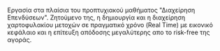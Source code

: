 Εργασία στα πλαίσια του προπτυχιακού μαθήματος "Διαχείρηση Επενδύσεων". Ζητούμενο της, η δημιουργία και η διαχείρηση χαρτοφυλακίου μετοχών σε πραγματικό χρόνο (Real Time) με εικονικό κεφάλαιο και η επίτευξη απόδοσης μεγαλύτερης απο το risk-free της αγοράς.
